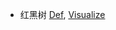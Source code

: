 - 红黑树 [Def](https://zhuanlan.zhihu.com/p/79980618), [Visualize](cs.usfca.edu/~galles/visualization/RedBlack.html)